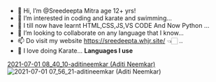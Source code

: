 
- 👋 Hi, I’m @Sreedeepta Mitra age 12+ yrs!
- 👀 I’m interested in coding and karate and swimming...
- 🌱 I till now have learnt HTML,CSS,JS,VS CODE And Now Python ...
- 💞️ I’m looking to collaborate on any language that I know...
- 📫 Do visit my website https://sreedeepta.whjr.site/ 👈🏻 ..
- 🥋 I love doing Karate...
                                                    **Languages I use**
                                                    
[2021-07-01 08_40_10-aditineemkar (Aditi Neemkar)](https://user-images.githubusercontent.com/78677605/124208934-4773f300-db06-11eb-94a1-22d159dca9b8.png) ![2021-07-01 07_56_21-aditineemkar (Aditi Neemkar)](https://user-images.githubusercontent.com/78677605/124058893-da9a2380-da47-11eb-8799-132e06f6bc90.png)

  
